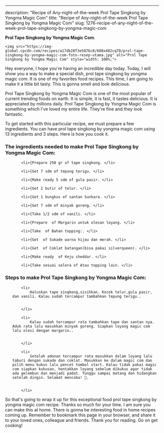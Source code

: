 ---
description: "Recipe of Any-night-of-the-week Prol Tape Singkong by Yongma Magic Com"
title: "Recipe of Any-night-of-the-week Prol Tape Singkong by Yongma Magic Com"
slug: 1276-recipe-of-any-night-of-the-week-prol-tape-singkong-by-yongma-magic-com

<p>
	<strong>Prol Tape Singkong by Yongma Magic Com</strong>. 
	
</p>
<p>
	
	<img src="https://img-global.cpcdn.com/recipes/a17db28f3e5876c8/680x482cq70/prol-tape-singkong-by-yongma-magic-com-foto-resep-utama.jpg" alt="Prol Tape Singkong by Yongma Magic Com" style="width: 100%;">
	
	
</p>
<p>
	Hey everyone, I hope you're having an incredible day today. Today, I will show you a way to make a special dish, prol tape singkong by yongma magic com. It is one of my favorites food recipes. This time, I am going to make it a little bit tasty. This is gonna smell and look delicious.
</p>
	
<p>
	Prol Tape Singkong by Yongma Magic Com is one of the most popular of current trending foods on earth. It is simple, it is fast, it tastes delicious. It is appreciated by millions daily. Prol Tape Singkong by Yongma Magic Com is something which I've loved my entire life. They're fine and they look fantastic.
</p>
<p>
	
</p>

<p>
To get started with this particular recipe, we must prepare a few ingredients. You can have prol tape singkong by yongma magic com using 13 ingredients and 3 steps. Here is how you cook it.
</p>

<h3>The ingredients needed to make Prol Tape Singkong by Yongma Magic Com:</h3>

<ol>
	
		<li>{Prepare 250 gr of tape singkong. </li>
	
		<li>{Get 7 sdm of tepung terigu. </li>
	
		<li>{Make ready 5 sdm of gula pasir. </li>
	
		<li>{Get 2 butir of telur. </li>
	
		<li>{Get 1 bungkus of santan Sunkara. </li>
	
		<li>{Get 7 sdm of minyak goreng. </li>
	
		<li>{Take 1/2 sdm of vanili. </li>
	
		<li>{Prepare  of Margarin untuk olesan loyang. </li>
	
		<li>{Take  of Bahan topping:. </li>
	
		<li>{Get  of Sukade warna hijau dan merah. </li>
	
		<li>{Get  of Coklat batangan(bisa pakai silverqueen). </li>
	
		<li>{Make ready  of Keju cheddar. </li>
	
		<li>{Take sesuai selera of Atau topping lain. </li>
	
</ol>
<p>
	
</p>

<h3>Steps to make Prol Tape Singkong by Yongma Magic Com:</h3>

<ol>
	
		<li>
			Haluskan tape singkong,sisihkan. Kocok telur,gula pasir, dan vanili. Kalau sudah tercampur tambahkan tepung terigu..
			
			
		</li>
	
		<li>
			Kalau sudah tercampur rata tambahkan tape dan santan nya. Aduk rata lalu masukkan minyak goreng. Siapkan loyang magic com lalu olesi dengan margarin..
			
			
		</li>
	
		<li>
			Setelah adonan tercampur rata masukkan dalam loyang lalu taburi dengan sukade dan coklat. Masukkan ke dalam magic com dan pilih menu kukus lalu pencet tombol start. Kalau tidak pakai magic com siapkan kukusan, hentakkan loyang sebelum dikukus agar tidak ada gelembun dan menjadi padat. Tunggu sampai matang dan hidangkan setelah dingin. Selamat mencoba! 🤗.
			
			
		</li>
	
</ol>

<p>
	
</p>

<p>
	So that's going to wrap it up for this exceptional food prol tape singkong by yongma magic com recipe. Thanks so much for your time. I am sure you can make this at home. There is gonna be interesting food in home recipes coming up. Remember to bookmark this page in your browser, and share it to your loved ones, colleague and friends. Thank you for reading. Go on get cooking!
</p>
